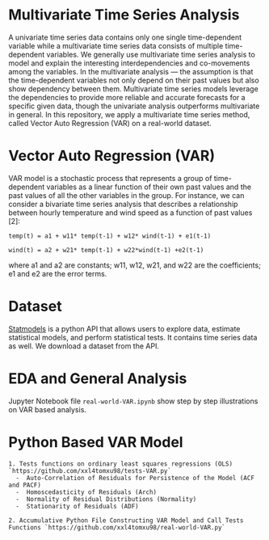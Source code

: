 # Multivariate Time Series Analysis

A univariate time series data contains only one single time-dependent variable while a multivariate time series data consists of multiple time-dependent variables. We generally use multivariate time series analysis to model and explain the interesting interdependencies and co-movements among the variables. In the multivariate analysis — the assumption is that the time-dependent variables not only depend on their past values but also show dependency between them. Multivariate time series models leverage the dependencies to provide more reliable and accurate forecasts for a specific given data, though the univariate analysis outperforms multivariate in general. In this repository, we apply a multivariate time series method, called Vector Auto Regression (VAR) on a real-world dataset.

# Vector Auto Regression (VAR)

VAR model is a stochastic process that represents a group of time-dependent variables as a linear function of their own past values and the past values of all the other variables in the group.
For instance, we can consider a bivariate time series analysis that describes a relationship between hourly temperature and wind speed as a function of past values [2]:

    temp(t) = a1 + w11* temp(t-1) + w12* wind(t-1) + e1(t-1)

    wind(t) = a2 + w21* temp(t-1) + w22*wind(t-1) +e2(t-1)
    
where a1 and a2 are constants; w11, w12, w21, and w22 are the coefficients; e1 and e2 are the error terms.

# Dataset

[Statmodels](https://www.statsmodels.org/stable/index.html) is a python API that allows users to explore data, estimate statistical models, and perform statistical tests. It contains time series data as well. We download a dataset from the API.

# EDA and General Analysis 

Jupyter Notebook file `real-world-VAR.ipynb` show step by step illustrations on VAR based analysis.

# Python Based VAR Model

    1. Tests functions on ordinary least squares regressions (OLS) `https://github.com/xxl4tomxu98/tests-VAR.py`
      -  Auto-Correlation of Residuals for Persistence of the Model (ACF and PACF)
      -  Homoscedasticity of Residuals (Arch)
      -  Normality of Residual Distributions (Normality)
      -  Stationarity of Residuals (ADF)

    2. Accumulative Python File Constructing VAR Model and Call Tests Functions `https://github.com/xxl4tomxu98/real-world-VAR.py`
